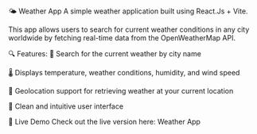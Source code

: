 🌤️ Weather App
A simple weather application built using React.Js + Vite.

This app allows users to search for current weather conditions in any city worldwide by fetching real-time data from the OpenWeatherMap API.

🔍 Features:
🔎 Search for the current weather by city name

🌡️ Displays temperature, weather conditions, humidity, and wind speed

📍 Geolocation support for retrieving weather at your current location

🎨 Clean and intuitive user interface


🚀 Live Demo
Check out the live version here: Weather App

